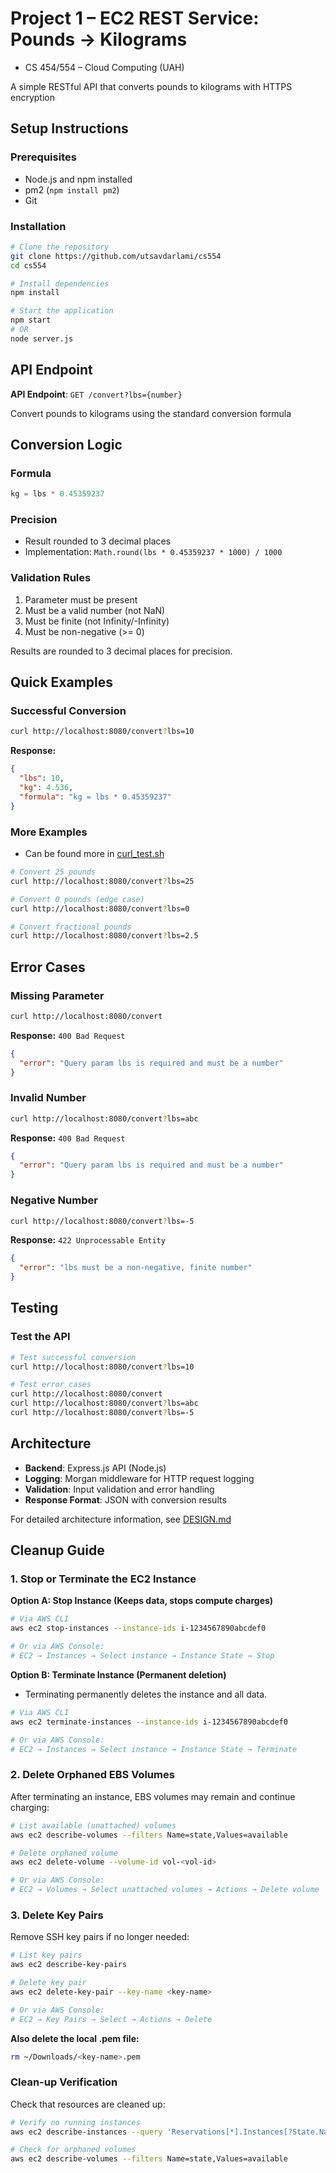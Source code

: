 # Project 1 – EC2 REST Service: Pounds → Kilograms

- CS 454/554 – Cloud Computing (UAH)

A simple RESTful API that converts pounds to kilograms with HTTPS encryption

## Setup Instructions

### Prerequisites
- Node.js and npm installed
- pm2 (`npm install pm2`)
- Git

### Installation

```bash
# Clone the repository
git clone https://github.com/utsavdarlami/cs554
cd cs554 

# Install dependencies
npm install

# Start the application
npm start
# OR
node server.js
```

## API Endpoint

**API Endpoint**: `GET /convert?lbs={number}`

Convert pounds to kilograms using the standard conversion formula

## Conversion Logic

### Formula
```javascript
kg = lbs * 0.45359237
```

### Precision
- Result rounded to 3 decimal places
- Implementation: `Math.round(lbs * 0.45359237 * 1000) / 1000`

### Validation Rules
1. Parameter must be present
2. Must be a valid number (not NaN)
3. Must be finite (not Infinity/-Infinity)
4. Must be non-negative (>= 0)

Results are rounded to 3 decimal places for precision.


## Quick Examples

### Successful Conversion
```bash
curl http://localhost:8080/convert?lbs=10
```
**Response:**
```json
{
  "lbs": 10,
  "kg": 4.536,
  "formula": "kg = lbs * 0.45359237"
}
```

### More Examples

- Can be found more in [curl_test.sh](curl_test.sh)

```bash
# Convert 25 pounds
curl http://localhost:8080/convert?lbs=25

# Convert 0 pounds (edge case)
curl http://localhost:8080/convert?lbs=0

# Convert fractional pounds
curl http://localhost:8080/convert?lbs=2.5
```

## Error Cases

### Missing Parameter
```bash
curl http://localhost:8080/convert
```
**Response:** `400 Bad Request`
```json
{
  "error": "Query param lbs is required and must be a number"
}
```

### Invalid Number
```bash
curl http://localhost:8080/convert?lbs=abc
```
**Response:** `400 Bad Request`
```json
{
  "error": "Query param lbs is required and must be a number"
}
```

### Negative Number
```bash
curl http://localhost:8080/convert?lbs=-5
```
**Response:** `422 Unprocessable Entity`
```json
{
  "error": "lbs must be a non-negative, finite number"
}
```

## Testing

### Test the API
```bash
# Test successful conversion
curl http://localhost:8080/convert?lbs=10

# Test error cases
curl http://localhost:8080/convert
curl http://localhost:8080/convert?lbs=abc
curl http://localhost:8080/convert?lbs=-5
```

## Architecture

- **Backend**: Express.js API (Node.js)
- **Logging**: Morgan middleware for HTTP request logging
- **Validation**: Input validation and error handling
- **Response Format**: JSON with conversion results

For detailed architecture information, see [DESIGN.md](DESIGN.md)

## Cleanup Guide

### 1. Stop or Terminate the EC2 Instance

**Option A: Stop Instance (Keeps data, stops compute charges)**

```bash
# Via AWS CLI
aws ec2 stop-instances --instance-ids i-1234567890abcdef0

# Or via AWS Console:
# EC2 → Instances → Select instance → Instance State → Stop
```

**Option B: Terminate Instance (Permanent deletion)**

- Terminating permanently deletes the instance and all data.

```bash
# Via AWS CLI  
aws ec2 terminate-instances --instance-ids i-1234567890abcdef0

# Or via AWS Console:
# EC2 → Instances → Select instance → Instance State → Terminate
```

### 2. Delete Orphaned EBS Volumes

After terminating an instance, EBS volumes may remain and continue charging:

```bash
# List available (unattached) volumes
aws ec2 describe-volumes --filters Name=state,Values=available

# Delete orphaned volume
aws ec2 delete-volume --volume-id vol-<vol-id>

# Or via AWS Console:
# EC2 → Volumes → Select unattached volumes → Actions → Delete volume
```

### 3. Delete Key Pairs

Remove SSH key pairs if no longer needed:

```bash
# List key pairs
aws ec2 describe-key-pairs

# Delete key pair
aws ec2 delete-key-pair --key-name <key-name>

# Or via AWS Console:
# EC2 → Key Pairs → Select → Actions → Delete
```

**Also delete the local .pem file:**

```bash
rm ~/Downloads/<key-name>.pem
```

### Clean-up Verification

Check that resources are cleaned up:

```bash
# Verify no running instances
aws ec2 describe-instances --query 'Reservations[*].Instances[?State.Name!=`terminated`]'

# Check for orphaned volumes
aws ec2 describe-volumes --filters Name=state,Values=available
```

